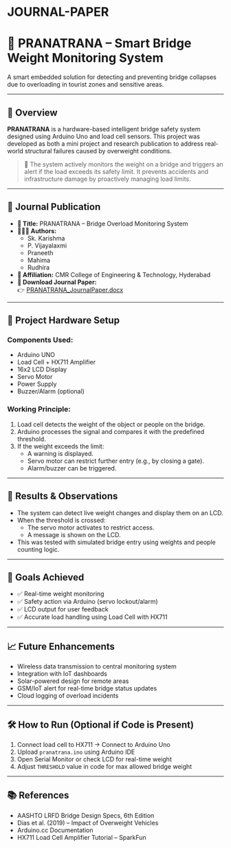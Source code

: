 # JOURNAL-PAPER
# 🚨 PRANATRANA – Smart Bridge Weight Monitoring System

A smart embedded solution for detecting and preventing bridge collapses due to overloading in tourist zones and sensitive areas.

---

## 📘 Overview

**PRANATRANA** is a hardware-based intelligent bridge safety system designed using Arduino Uno and load cell sensors. This project was developed as both a mini project and research publication to address real-world structural failures caused by overweight conditions.

> 📄 The system actively monitors the weight on a bridge and triggers an alert if the load exceeds its safety limit. It prevents accidents and infrastructure damage by proactively managing load limits.

---

## 🔬 Journal Publication

- **📑 Title:** PRANATRANA – Bridge Overload Monitoring System  
- **🧑‍🤝‍🧑 Authors:**  
  - Sk. Karishma  
  - P. Vijayalaxmi  
  - Praneeth  
  - Mahima  
  - Rudhira  
- **🏫 Affiliation:** CMR College of Engineering & Technology, Hyderabad  
- **📄 Download Journal Paper:**  
  👉 [PRANATRANA_JournalPaper.docx](./journal/PRANATRANA_JournalPaper.docx)

---

## 🔧 Project Hardware Setup

### Components Used:
- Arduino UNO
- Load Cell + HX711 Amplifier
- 16x2 LCD Display
- Servo Motor
- Power Supply
- Buzzer/Alarm (optional)

### Working Principle:
1. Load cell detects the weight of the object or people on the bridge.
2. Arduino processes the signal and compares it with the predefined threshold.
3. If the weight exceeds the limit:
   - A warning is displayed.
   - Servo motor can restrict further entry (e.g., by closing a gate).
   - Alarm/buzzer can be triggered.

---

## 🧪 Results & Observations

- The system can detect live weight changes and display them on an LCD.
- When the threshold is crossed:
  - The servo motor activates to restrict access.
  - A message is shown on the LCD.
- This was tested with simulated bridge entry using weights and people counting logic.

---

## 🎯 Goals Achieved

- ✅ Real-time weight monitoring
- ✅ Safety action via Arduino (servo lockout/alarm)
- ✅ LCD output for user feedback
- ✅ Accurate load handling using Load Cell with HX711

---

## 📈 Future Enhancements

- Wireless data transmission to central monitoring system
- Integration with IoT dashboards
- Solar-powered design for remote areas
- GSM/IoT alert for real-time bridge status updates
- Cloud logging of overload incidents

---

## 🛠️ How to Run (Optional if Code is Present)

1. Connect load cell to HX711 → Connect to Arduino Uno
2. Upload `pranatrana.ino` using Arduino IDE
3. Open Serial Monitor or check LCD for real-time weight
4. Adjust `THRESHOLD` value in code for max allowed bridge weight

---

## 📚 References

- AASHTO LRFD Bridge Design Specs, 6th Edition
- Dias et al. (2019) – Impact of Overweight Vehicles
- Arduino.cc Documentation
- HX711 Load Cell Amplifier Tutorial – SparkFun


